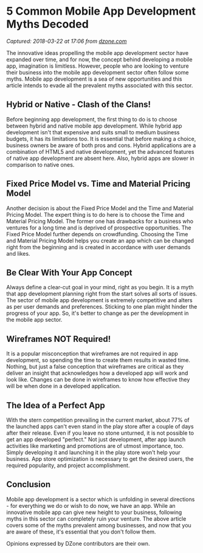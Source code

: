 # 5 Common Mobile App Development Myths Decoded

_Captured: 2018-03-22 at 17:06 from [dzone.com](https://dzone.com/articles/5-common-mobile-app-development-myths-decoded?edition=368218&utm_source=Zone%20Newsletter&utm_medium=email&utm_campaign=mobile%202018-03-22)_

The innovative ideas propelling the mobile app development sector have expanded over time, and for now, the concept behind developing a mobile app, imagination is limitless. However, people who are looking to venture their business into the mobile app development sector often follow some myths. Mobile app development is a sea of new opportunities and this article intends to evade all the prevalent myths associated with this sector.

## **Hybrid or Native - Clash of the Clans!**

Before beginning app development, the first thing to do is to choose between hybrid and native mobile app development. While hybrid app development isn't that expensive and suits small to medium business budgets, it has its limitations too. It is essential that before making a choice, business owners be aware of both pros and cons. Hybrid applications are a combination of HTML5 and native development, yet the advanced features of native app development are absent here. Also, hybrid apps are slower in comparison to native ones.

## **Fixed Price Model vs. Time and Material Pricing Model**

Another decision is about the Fixed Price Model and the Time and Material Pricing Model. The expert thing is to do here is to choose the Time and Material Pricing Model. The former one has drawbacks for a business who ventures for a long time and is deprived of prospective opportunities. The Fixed Price Model further depends on crowdfunding. Choosing the Time and Material Pricing Model helps you create an app which can be changed right from the beginning and is created in accordance with user demands and likes.

## **Be Clear With Your App Concept**

Always define a clear-cut goal in your mind, right as you begin. It is a myth that app development planning right from the start solves all sorts of issues. The sector of mobile app development is extremely competitive and alters as per user demands and preferences. Sticking to one plan might hinder the progress of your app. So, it's better to change as per the development in the mobile app sector.

## **Wireframes NOT Required!**

It is a popular misconception that wireframes are not required in app development, so spending the time to create them results in wasted time. Nothing, but just a false conception that wireframes are critical as they deliver an insight that acknowledges how a developed app will work and look like. Changes can be done in wireframes to know how effective they will be when done in a developed application.

## **The Idea of a Perfect App**

With the stern competition prevailing in the current market, about 77% of the launched apps can't even stand in the play store after a couple of days after their release. Even if you leave no stone unturned, it is not possible to get an app developed "perfect." Not just development, after app launch activities like marketing and promotions are of utmost importance, too. Simply developing it and launching it in the play store won't help your business. App store optimization is necessary to get the desired users, the required popularity, and project accomplishment.

## **Conclusion**

Mobile app development is a sector which is unfolding in several directions - for everything we do or wish to do now, we have an app. While an innovative mobile app can give new height to your business, following myths in this sector can completely ruin your venture. The above article covers some of the myths prevalent among businesses, and now that you are aware of these, it's essential that you don't follow them.

Opinions expressed by DZone contributors are their own.
